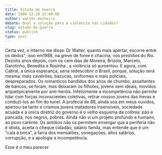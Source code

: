 ```yaml
---
title: Estado de Guerra
date: 2006-12-28 22:00:00
author: walter.monteiro
debate: Qual a solução para a violência nas cidades?
slug: estado-de-guerra
status: publish 
type: post
---
```


Certa vez, o interno me disse: Dr Walter, quanto mais apertar, escorre entre os dedos", isso em1988, na greve de fome e chacina, nos presídios do Rio. Dezoito anos depois, com os cem dias de Moreira, Brizola, Marcelo, Garotinho, Benedita e Rosinha , a violência só aumentou. E agora, com Cabral, a única esperança, seria redescobrir o Brasil, porque, solução será mesma: mais caveirões, bazucas, uniformes e mais policiais, despreparados. Os romanticos bandidos dos anos de chumbo, assaltantes de bancos, se foram, mas deixaram os filhotes, jovens sem ideais, movidos arquetipicamente por anti-heróis. Infelizmente a incompetência não permite lidar com forças inconscientes coletivas, retirar nossos jovens das trevas e conduzi-los ao fim do tunel. A profecia de 88, ainda soa em meus ouvidos, apertou-se tanto e criamos jovens matadores insensíveis, sociedade acuada e a única diretriz do governo é o velho esquema da colônia: pão e pancada, nos negros, pobres. Ainda não vi um projeto profundo e humano, ao povo carênte. Os antólios não os permitem enxergar que a periferia não é idiota, aceita o cheque cidadão, salário famíla, mas entende que é um "cala a boca", à farra dos mensalões, sonegações, altos salários, corrupção, e a apologia a incompetência.  

Esse é o meu parecer
